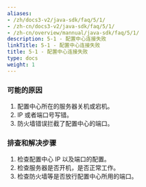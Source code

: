 ```yaml
---
aliases:
- /zh/docs3-v2/java-sdk/faq/5/1/
- /zh-cn/docs3-v2/java-sdk/faq/5/1/
- /zh-cn/overview/mannual/java-sdk/faq/5/1/
description: 5-1 - 配置中心连接失败
linkTitle: 5-1 - 配置中心连接失败
title: 5-1 - 配置中心连接失败
type: docs
weight: 1
---
```







### 可能的原因

1. 配置中心所在的服务器关机或宕机。
2. IP 或者端口号写错。
3. 防火墙错误拦截了配置中心的端口。


### 排查和解决步骤

1. 检查配置中心 IP 以及端口的配置。
2. 检查服务器是否开机，是否正常工作。
3. 检查防火墙等是否放行配置中心所用的端口。
